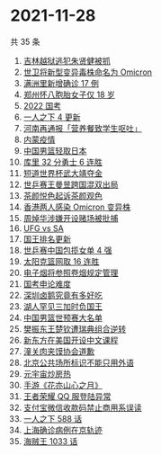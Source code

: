 # 2021-11-28

共 35 条

<!-- BEGIN ZHIHUSEARCH -->
<!-- 最后更新时间 Sun Nov 28 2021 23:08:44 GMT+0800 (China Standard Time) -->
1. [吉林越狱逃犯朱贤健被抓](https://www.zhihu.com/search?q=朱贤健)
1. [世卫将新型变异毒株命名为 Omicron](https://www.zhihu.com/search?q=新型变异毒株)
1. [满洲里新增确诊 17 例](https://www.zhihu.com/search?q=满洲里疫情)
1. [郑州怀八胞胎女子仅 18 岁](https://www.zhihu.com/search?q=郑州八胞胎)
1. [2022 国考](https://www.zhihu.com/search?q=国考)
1. [一人之下 4 更新](https://www.zhihu.com/search?q=一人之下4)
1. [河南再通报「营养餐致学生呕吐」](https://www.zhihu.com/search?q=河南营养餐)
1. [内蒙疫情](https://www.zhihu.com/search?q=内蒙疫情)
1. [中国男篮轻取日本](https://www.zhihu.com/search?q=中国男篮)
1. [库里 32 分勇士 6 连胜](https://www.zhihu.com/search?q=勇士)
1. [短道世界杯武大靖夺金](https://www.zhihu.com/search?q=短道世界杯)
1. [世乒赛王曼昱跨国混双出局](https://www.zhihu.com/search?q=世乒赛混双)
1. [茶颜悦色起诉茶颜观色](https://www.zhihu.com/search?q=茶颜悦色)
1. [香港两人感染 Omicron 变异株](https://www.zhihu.com/search?q=Omicron)
1. [周焯华涉嫌开设赌场被批捕](https://www.zhihu.com/search?q=周焯华)
1. [UFG vs SA](https://www.zhihu.com/search?q=UFG)
1. [国王排名更新](https://www.zhihu.com/search?q=国王排名)
1. [世乒赛中国包揽女单 4 强](https://www.zhihu.com/search?q=世乒赛)
1. [太阳克篮网取 16 连胜](https://www.zhihu.com/search?q=太阳)
1. [电子烟将参照卷烟规定管理](https://www.zhihu.com/search?q=电子烟)
1. [国考申论难度](https://www.zhihu.com/search?q=国考申论)
1. [深圳卤鹅究竟有多好吃](https://www.zhihu.com/search?q=深圳卤鹅)
1. [湖人罕见三加时负国王](https://www.zhihu.com/search?q=湖人)
1. [中国男篮世预赛大名单](https://www.zhihu.com/search?q=中国男篮)
1. [樊振东王楚钦遭瑞典组合逆转](https://www.zhihu.com/search?q=休斯敦世乒赛)
1. [新东方在美国开设中文课程](https://www.zhihu.com/search?q=新东方)
1. [潼关肉夹馍协会道歉](https://www.zhihu.com/search?q=潼关肉夹馍)
1. [北京公共场所标识不能只用外语](https://www.zhihu.com/search?q=北京公共场所标识)
1. [元宇宙炒房热](https://www.zhihu.com/search?q=元宇宙)
1. [手游《花亦山心之月》](https://www.zhihu.com/search?q=花亦山心之月)
1. [王者荣耀 QQ 服登陆异常](https://www.zhihu.com/search?q=王者荣耀)
1. [支付宝微信收款码禁止商用系误读](https://www.zhihu.com/search?q=支付宝微信)
1. [一人之下 588 话](https://www.zhihu.com/search?q=一人之下)
1. [上海确诊病例在京轨迹](https://www.zhihu.com/search?q=上海确诊)
1. [海贼王 1033 话](https://www.zhihu.com/search?q=海贼王)
<!-- END ZHIHUSEARCH -->
